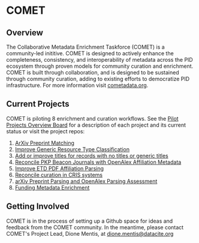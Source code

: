 # COMET

## Overview
The Collaborative Metadata Enrichment Taskforce (COMET) is a community-led inititive. COMET is designed to actively enhance the completeness, consistency, and interoperability of metadata across the PID ecosystem through proven models for community curation and enrichment. COMET is built through collaboration, and is designed to be sustained through community curation, adding to existing efforts to democratize PID infrastructure. For more information visit [cometadata.org](https://www.cometadata.org/). 

## Current Projects

COMET is piloting 8 enrichment and curation workflows. See the [Pilot Projects Overview Board](https://github.com/orgs/cometadata/projects/14) for a description of each project and its current status or visit the project repos: 

1. [ArXiv Preprint Matching](https://github.com/cometadata/arxiv-preprint-matching)
2. [Improve Generic Resource Type Classification](https://github.com/cometadata/improve-generic-resource-type-classifications)
3. [Add or improve titles for records with no titles or generic titles](https://github.com/cometadata/add-or-improve-titles-for-records-with-no-or-generic-titles)
4. [Reconcile PKP Beacon Journals with OpenAlex Affiliation Metadata](https://github.com/cometadata/reconcile-pkp-beacon-journals-w-openalex-affiliation-metadata)
5. [Improve ETD PDF Affiliation Parsing](https://github.com/cometadata/improve-etd-pdf-affiliation-parsing)
6. [Reconcile curation in CRIS systems](https://github.com/cometadata/reconcile-curation-in-cris-systems)
7. [arXiv Preprint Parsing and OpenAlex Parsing Assessment](https://github.com/cometadata/arxiv-preprint-parsing)
8. [Funding Metadata Enrichment](https://github.com/cometadata/funding-metadata-enrichment) 

## Getting Involved 

COMET is in the process of setting up a Github space for ideas and feedback from the COMET community. In the meantime, please contact COMET's Project Lead, Dione Mentis, at [dione.mentis@datacite.org](mailto:dione.mentis@datacite.org)
